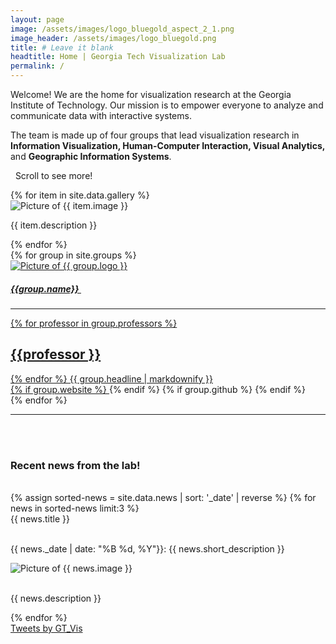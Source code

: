 ```yaml
---
layout: page
image: /assets/images/logo_bluegold_aspect_2_1.png
image_header: /assets/images/logo_bluegold.png
title: # Leave it blank
headtitle: Home | Georgia Tech Visualization Lab
permalink: /
---
```

<div id="home">
  <div class="row">
    <div class="col-lg-5">
      <div class="vspace-md"></div>
      <p>
        <span id="welcome">Welcome!</span> We are the home for visualization research at the Georgia Institute of Technology. Our mission is to empower everyone to analyze and communicate data with interactive systems.
      </p>
      <p>
        The team is made up of four groups that lead visualization research in <b>Information Visualization, Human-Computer Interaction, Visual Analytics,</b> and <b>Geographic Information Systems</b>.
      </p>
      <p>
      <div id="scroll-text"><i class="fa fa-arrow-down"></i>&nbsp;&nbsp;Scroll to see more!&nbsp;&nbsp;<i class="fa fa-arrow-down"></i></div>
      </p>
    </div>
    <!-- <div class="col-lg-1"></div> -->
    <div class="col-lg-7">
      <div class="carousel">
       {% for item in site.data.gallery %}
          <div>
          <img class="w-100" alt="Picture of {{ item.image }}" src="{{ item.image | prepend: site.baseurl }}" />
          <p>{{ item.description }}</p>
          </div>
        {% endfor %}
      </div>
    </div>
  </div>
  <div class="vspace-lg"></div>
  <div class="row">
    {% for group in site.groups %}
      <div class="col-lg-3 col-md-12 col-sm-12">
        <div class="card">
        <a target="_blank" href="{{ group.website }}">
          <div class="card-img-top">
            <img class="card-img" alt="Picture of {{ group.logo }}" src="{{ group.logo | prepend: site.baseurl }}" alt="{{ group.name }}">
          </div>
          <div class="card-body">
            <h5 class="group-name text-center">
                {{group.name}}&nbsp;
            </h5>
            <div class="card-text">              
              <hr>
              {% for professor in group.professors %}
              <h2 class="group-professor">{{professor }}</h2>
              {% endfor %}
              {{ group.headline | markdownify }}
              <div class="sc-links">
                  {% if group.website %}
                  <a target="_blank" href="{{ group.website }}"><i class="fa fa-globe"></i></a>
                  {% endif %}
                  {% if group.github %}
                  <a target="_blank" href="{{ group.github }}"><i class="fa fa-github"></i></a>
                  {% endif %}
              </div>
            </div>
          </div>
          </a>
        </div>
      </div>
    {% endfor %}
  </div>
  <div class="vspace-lg"></div>
  <hr>
  <br/><br/>
  <div class="row">
    <h3 class="col-lg-12 text-center">
      Recent news from the lab!
    </h3>
  </div>
  <br/>
  <div class="row">
    <div class="col-lg-6 col-md-12 col-sm-12 mob-hide">
        {% assign sorted-news = site.data.news | sort: '_date' | reverse %}
        {% for news in sorted-news limit:3 %}
        <div class="news-item">
            <div class="row">
                <div class="col-lg-12">
                  <div class="title">{{ news.title }}</div>
                </div>
            </div>
            <br />
            <div class="row">
                <div class="col-lg-7 short-description-container">
                    <p class="short-description collapsed"><span class="font-weight-bold">{{ news._date | date: "%B %d, %Y"}}:</span>
                        {{ news.short_description }}</p>
                </div>
                <div class="thumbnail-container col-lg-5 ">
                    <img class="thumbnail" alt="Picture of {{ news.image }}"
                        src="{{ news.image | prepend: site.baseurl }}" />
                </div>
            </div>
            <br/>
            <div class="row">
                <div class="col-lg-12 col-md-12 col-sm-12">
                    <p class="description">{{ news.description }}</p>
                </div>
            </div>
        </div>
        {% endfor %}
    </div>
    <div class="col-lg-6 col-md-12 col-sm-12">
      <div class="twitter-container">
        <a class="twitter-timeline" data-height="740" href="https://twitter.com/GT_Vis?ref_src=twsrc%5Etfw">Tweets by GT_Vis</a> 
        <script async src="https://platform.twitter.com/widgets.js" charset="utf-8"></script>
      </div>
    </div>
  </div>
</div>

<script>
  $('.carousel').slick({
    autoplay: true,
    arrows: false,
    autoplaySpeed: 4000,
    infinite: true,
    speed: 300,
    slidesToShow: 1
  });
</script>



<script>
    $('.news-item').click(e => {

        if ($(e.currentTarget).hasClass('active-news-item')) {
            $(e.currentTarget).removeClass('active-news-item');

            $('.news-item .description').css('display', 'none');

            $('.short-description').addClass('collapsed');

            $('.thumbnail-container').removeClass('col-lg-12');
            $('.thumbnail-container').addClass('col-lg-5');

            $('.short-description-container').removeClass('col-lg-12');
            $('.short-description-container').addClass('col-lg-5');

        } else {
            $('.news-item').removeClass('active-news-item');
            $(e.currentTarget).addClass('active-news-item');

            $('.news-item .description').css('display', 'none');
            $(e.currentTarget).find('.description').css('display', 'block');

            $(e.currentTarget).find('.collapsed').removeClass('collapsed');

            $('.thumbnail-container').removeClass('col-lg-12');
            $('.thumbnail-container').addClass('col-lg-5');
            $(e.currentTarget).find('.thumbnail-container').removeClass('col-lg-5');
            $(e.currentTarget).find('.thumbnail-container').addClass('col-lg-12');

            $('.short-description-container').removeClass('col-lg-12');
            $('.short-description-container').addClass('col-lg-5');
            $(e.currentTarget).find('.short-description-container').removeClass('col-lg-5');
            $(e.currentTarget).find('.short-description-container').addClass('col-lg-12');
        }
    });
</script>